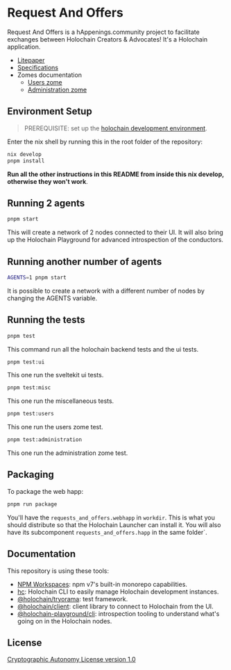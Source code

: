 # Request And Offers

Request And Offers is a hAppenings.community project to facilitate exchanges between Holochain Creators & Advocates! It's a Holochain application.

- [Litepaper](https://happenings-community.gitbook.io/)
- [Specifications](documentation/specifications.md)
- Zomes documentation
    - [Users zome](documentation/zomes/users.md)
    - [Administration zome](documentation/zomes/administration.md)

## Environment Setup

> PREREQUISITE: set up the [holochain development environment](https://developer.holochain.org/docs/install/).

Enter the nix shell by running this in the root folder of the repository: 

```bash
nix develop
pnpm install
```

**Run all the other instructions in this README from inside this nix develop, otherwise they won't work**.

## Running 2 agents
 
```bash
pnpm start
```

This will create a network of 2 nodes connected to their UI.
It will also bring up the Holochain Playground for advanced introspection of the conductors.

## Running another number of agents

```bash
AGENTS=1 pnpm start
```

It is possible to create a network with a different number of nodes by changing the AGENTS variable.

## Running the tests

```bash
pnpm test
```
This command run all the holochain backend tests and the ui tests.

```bash
pnpm test:ui
```
This one run the sveltekit ui tests.

```bash
pnpm test:misc
```
This one run the miscellaneous tests.

```bash
pnpm test:users
```
This one run the users zome test.

```bash
pnpm test:administration
```
This one run the administration zome test.

## Packaging

To package the web happ:
``` bash
pnpm run package
```

You'll have the `requests_and_offers.webhapp` in `workdir`. This is what you should distribute so that the Holochain Launcher can install it.
You will also have its subcomponent `requests_and_offers.happ` in the same folder`.

## Documentation

This repository is using these tools:
- [NPM Workspaces](https://docs.npmjs.com/cli/v7/using-npm/workspaces/): npm v7's built-in monorepo capabilities.
- [hc](https://github.com/holochain/holochain/tree/develop/crates/hc): Holochain CLI to easily manage Holochain development instances.
- [@holochain/tryorama](https://www.npmjs.com/package/@holochain/tryorama): test framework.
- [@holochain/client](https://www.npmjs.com/package/@holochain/client): client library to connect to Holochain from the UI.
- [@holochain-playground/cli](https://www.npmjs.com/package/@holochain-playground/cli): introspection tooling to understand what's going on in the Holochain nodes.

## License

[Cryptographic Autonomy License version 1.0](LICENSE.md)